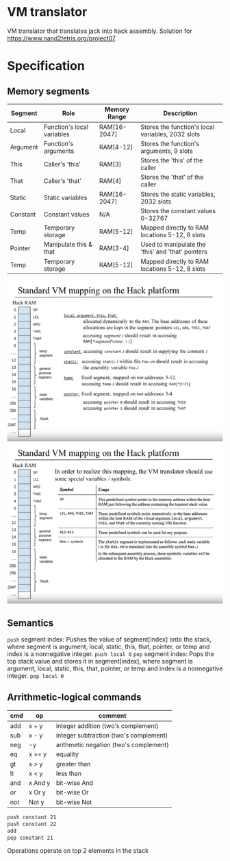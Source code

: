 # VM translator 
VM translator that translates jack into hack assembly. 
Solution for https://www.nand2tetris.org/project07. 

# Specification
## Memory segments

| Segment | Role | Memory Range | Description | 
|----------|----------|--------------|------------------|
| Local | Function's local variables | RAM[16-2047] | Stores the function's local variables, 2032 slots |
| Argument | Function's arguments | RAM[4-12] | Stores the function's arguments, 9 slots |
| This | Caller's 'this' | RAM[3] | Stores the 'this' of the caller |
| That | Caller's 'that' | RAM[4] | Stores the 'that' of the caller |
| Static | Static variables | RAM[16-2047] | Stores the static variables, 2032 slots |
| Constant | Constant values | N/A | Stores the constant values 0-32767 |
| Temp | Temporary storage | RAM[5-12] | Mapped directly to RAM locations 5-12, 8 slots |
| Pointer | Manipulate this & that | RAM[3-4] | Used to manipulate the 'this' and 'that' pointers |
| Temp | Temporary storage | RAM[5-12] | Mapped directly to RAM locations 5-12, 8 slots |

![alt text](doc/memory_seg.png)
![alt text](doc/memory_seg_2.png)

## Semantics
`push` segment index: Pushes the value of segment[index] onto the stack, where segment is argument, local, static, this, that, pointer, or temp and index is a nonnegative integer.
``
push local 0
``
`pop` segment index: Pops the top stack value and stores it in segment[index], where segment is argument, local, static, this, that, pointer, or temp and index is a nonnegative integer.
``
pop local 0
``
## Arrithmetic-logical commands

|cmd  |  op     | comment                               
|-----|---------|---------------------------------------
|add  | x + y   | integer addition (two's complement)
|sub  | x - y   | integer subtraction (two's complement)
|neg  | -y      | arithmetic negation (two's complement)
|eq   | x == y  | equality
|gt   | x > y   | greater than
|lt   | x < y   | less than
|and  | x And y | bit-wise And
|or   | x Or y  | bit-wise Or
|not  | Not y   | bit-wise Not

```text
push constant 21
push constant 22
add
pop constant 21
```
Operations operate on top 2 elements in the stack